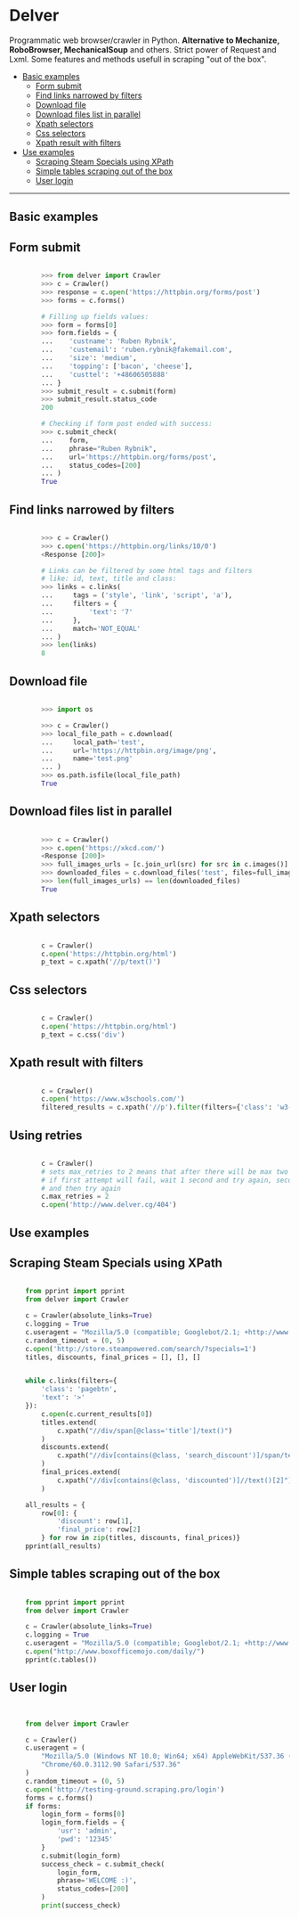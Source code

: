 Delver
========================

Programmatic web browser/crawler in Python. **Alternative to Mechanize, RoboBrowser, MechanicalSoup**
and others. Strict power of Request and Lxml. Some features and methods usefull in scraping "out of the box".

- [Basic examples](#basic-examples)
    - [Form submit](#form-submit)
    - [Find links narrowed by filters](#find-links-narrowed-by-filters)
    - [Download file](#download-file)
    - [Download files list in parallel](#download-files-list-in-parallel)
    - [Xpath selectors](#xpath-selectors)
    - [Css selectors](#css-selectors)
    - [Xpath result with filters](#xpath-result-with-filters)
- [Use examples](#use-examples)
    - [Scraping Steam Specials using XPath](#scraping-steam-specials-using-xpath)
    - [Simple tables scraping out of the box](#simple-tables-scraping-out-of-the-box)
    - [User login](#user-login)

- - -

## Basic examples


## Form submit

```python

        >>> from delver import Crawler
        >>> c = Crawler()
        >>> response = c.open('https://httpbin.org/forms/post')
        >>> forms = c.forms()

        # Filling up fields values:
        >>> form = forms[0]
        >>> form.fields = {
        ...    'custname': 'Ruben Rybnik',
        ...    'custemail': 'ruben.rybnik@fakemail.com',
        ...    'size': 'medium',
        ...    'topping': ['bacon', 'cheese'],
        ...    'custtel': '+48606505888'
        ... }
        >>> submit_result = c.submit(form)
        >>> submit_result.status_code
        200

        # Checking if form post ended with success:
        >>> c.submit_check(
        ...    form,
        ...    phrase="Ruben Rybnik",
        ...    url='https://httpbin.org/forms/post',
        ...    status_codes=[200]
        ... )
        True
```

## Find links narrowed by filters

```python

        >>> c = Crawler()
        >>> c.open('https://httpbin.org/links/10/0')
        <Response [200]>

        # Links can be filtered by some html tags and filters
        # like: id, text, title and class:
        >>> links = c.links(
        ...     tags = ('style', 'link', 'script', 'a'),
        ...     filters = {
        ...         'text': '7'
        ...     },
        ...     match='NOT_EQUAL'
        ... )
        >>> len(links)
        8
```

## Download file

```python

        >>> import os

        >>> c = Crawler()
        >>> local_file_path = c.download(
        ...     local_path='test',
        ...     url='https://httpbin.org/image/png',
        ...     name='test.png'
        ... )
        >>> os.path.isfile(local_file_path)
        True
```

## Download files list in parallel

```python

        >>> c = Crawler()
        >>> c.open('https://xkcd.com/')
        <Response [200]>
        >>> full_images_urls = [c.join_url(src) for src in c.images()]
        >>> downloaded_files = c.download_files('test', files=full_images_urls)
        >>> len(full_images_urls) == len(downloaded_files)
        True
```

## Xpath selectors

```python

        c = Crawler()
        c.open('https://httpbin.org/html')
        p_text = c.xpath('//p/text()')
```

## Css selectors

```python

        c = Crawler()
        c.open('https://httpbin.org/html')
        p_text = c.css('div')
```

## Xpath result with filters

```python

        c = Crawler()
        c.open('https://www.w3schools.com/')
        filtered_results = c.xpath('//p').filter(filters={'class': 'w3-xlarge'})
```

## Using retries

```python

        c = Crawler()
        # sets max_retries to 2 means that after there will be max two attempts to open url
        # if first attempt will fail, wait 1 second and try again, second attempt wait 2 seconds
        # and then try again
        c.max_retries = 2
        c.open('http://www.delver.cg/404')
```

## Use examples


## Scraping Steam Specials using XPath

```python

    from pprint import pprint
    from delver import Crawler

    c = Crawler(absolute_links=True)
    c.logging = True
    c.useragent = "Mozilla/5.0 (compatible; Googlebot/2.1; +http://www.google.com/bot.html)"
    c.random_timeout = (0, 5)
    c.open('http://store.steampowered.com/search/?specials=1')
    titles, discounts, final_prices = [], [], []


    while c.links(filters={
        'class': 'pagebtn',
        'text': '>'
    }):
        c.open(c.current_results[0])
        titles.extend(
            c.xpath("//div/span[@class='title']/text()")
        )
        discounts.extend(
            c.xpath("//div[contains(@class, 'search_discount')]/span/text()")
        )
        final_prices.extend(
            c.xpath("//div[contains(@class, 'discounted')]//text()[2]").strip()
        )

    all_results = {
        row[0]: {
            'discount': row[1],
            'final_price': row[2]
        } for row in zip(titles, discounts, final_prices)}
    pprint(all_results)
```

## Simple tables scraping out of the box

```python

    from pprint import pprint
    from delver import Crawler

    c = Crawler(absolute_links=True)
    c.logging = True
    c.useragent = "Mozilla/5.0 (compatible; Googlebot/2.1; +http://www.google.com/bot.html)"
    c.open("http://www.boxofficemojo.com/daily/")
    pprint(c.tables())
```

## User login

```python


    from delver import Crawler

    c = Crawler()
    c.useragent = (
        "Mozilla/5.0 (Windows NT 10.0; Win64; x64) AppleWebKit/537.36 (KHTML, like Gecko) "
        "Chrome/60.0.3112.90 Safari/537.36"
    )
    c.random_timeout = (0, 5)
    c.open('http://testing-ground.scraping.pro/login')
    forms = c.forms()
    if forms:
        login_form = forms[0]
        login_form.fields = {
            'usr': 'admin',
            'pwd': '12345'
        }
        c.submit(login_form)
        success_check = c.submit_check(
            login_form,
            phrase='WELCOME :)',
            status_codes=[200]
        )
        print(success_check)
```